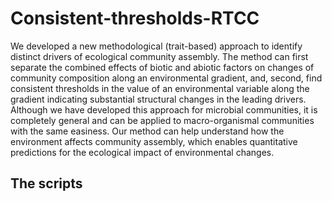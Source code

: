 # Consistent-thresholds-RTCC
We developed a new methodological (trait-based) approach to identify distinct drivers of ecological community assembly. The method can first separate the combined effects of biotic and abiotic factors on changes of community composition along an environmental gradient, and, second, find consistent thresholds in the value of an environmental variable along the gradient indicating substantial structural changes in the leading drivers. Although we have developed this approach for microbial communities, it is completely general and can be applied to macro-organismal communities with the same easiness. Our method can help understand how the environment affects community assembly, which enables quantitative predictions for the ecological impact of environmental changes.

## The scripts 
